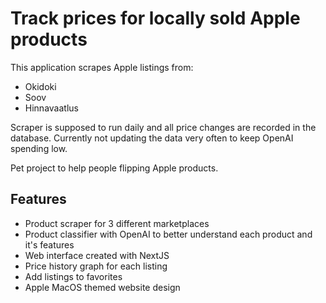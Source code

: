 # Track prices for locally sold Apple products

This application scrapes Apple listings from:
- Okidoki
- Soov
- Hinnavaatlus

Scraper is supposed to run daily and all price changes are recorded in the database. Currently not updating the data very often to keep OpenAI spending low.

Pet project to help people flipping Apple products.

## Features

- Product scraper for 3 different marketplaces
- Product classifier with OpenAI to better understand each product and it's features
- Web interface created with NextJS
- Price history graph for each listing
- Add listings to favorites
- Apple MacOS themed website design
